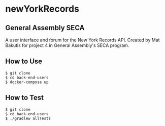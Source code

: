 # newYorkRecords

## General Assembly SECA
A user interface and forum for the New York Records API.
Created by Mat Bakutis for project 4 in General Assembly's SECA program.

## How to Use
```
$ git clone
$ cd back-end-users
$ docker-compose up
```
## How to Test
```
$ git clone
$ cd back-end-users
$ ./gradlew allTests
```
